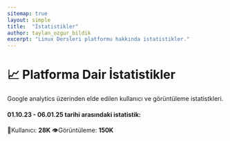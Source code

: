 ```yaml
---
sitemap: true
layout: simple
title:  "İstatistikler"
author: taylan_ozgur_bildik
excerpt: "Linux Dersleri platformu hakkında istatistikler."
---
```



<h1 class="text-primary">📈 Platforma Dair İstatistikler</h1>
Google analytics üzerinden elde edilen kullanıcı ve görüntüleme istatistkleri.


<h4 class="text-primary"> 01.10.23 - 06.01.25 tarihi arasındaki istatistik:</h4>

<p class="mavi"> 🐧Kullanıcı: <strong class="text-primary">28K</strong> 👁️Görüntüleme: <strong class="text-primary">150K</strong> </p>


